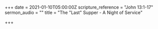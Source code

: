 +++
date = 2021-01-10T05:00:00Z
scripture_reference = "John 13:1-17"
sermon_audio = ""
title = "The \"Last\" Supper - A Night of Service"

+++
